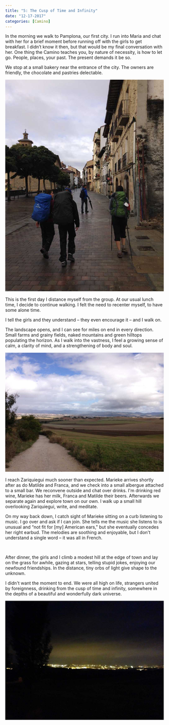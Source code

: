 ```yaml
---
title: "5: The Cusp of Time and Infinity"
date: "12-17-2017"
categories: [Camino]
---
```


In the morning we walk to Pamplona, our first city. I run into Maria and chat with her for a brief moment before running off with the girls to get breakfast. I didn’t know it then, but that would be my final conversation with her. One thing the Camino teaches you, by nature of necessity, is how to let go. People, places, your past. The present demands it be so.

We stop at a small bakery near the entrance of the city. The owners are friendly, the chocolate and pastries delectable.

![](/photos/cusp.jpg)

This is the first day I distance myself from the group. At our usual lunch time, I decide to continue walking. I felt the need to recenter myself, to have some alone time. 

I tell the girls and they understand – they even encourage it – and I walk on.

The landscape opens, and I can see for miles on end in every direction. Small farms and grainy fields, naked mountains and green hilltops populating the horizon. As I walk into the vastness, I feel a growing sense of calm, a clarity of mind, and a strengthening of body and soul.

![](/photos/cusp1.jpg)

I reach Zariquiegui much sooner than expected. Marieke arrives shortly after as do Matilde and Franca, and we check into a small albergue attached to a small bar. We reconvene outside and chat over drinks. I'm drinking red wine, Marieke has her milk, Franca and Matilde their beers. Afterwards we separate again and explore town on our own. I walk up a small hill overlooking Zariquiegui, write, and meditate.

On my way back down, I catch sight of Marieke sitting on a curb listening to music. I go over and ask if I can join. She tells me the music she listens to is unusual and “not fit for [my] American ears," but she eventually concedes her right earbud. The melodies are soothing and enjoyable, but I don't understand a single word – it was all in French.

&nbsp;

After dinner, the girls and I climb a modest hill at the edge of town and lay on the grass for awhile, gazing at stars, telling stupid jokes, enjoying our newfound friendships. In the distance, tiny orbs of light give shape to the unknown.

I didn't want the moment to end. We were all high on life, strangers united by foreignness, drinking from the cusp of time and infinity, somewhere in the depths of a beautiful and wonderfully dark universe. 

![](/photos/cusp2.jpg)